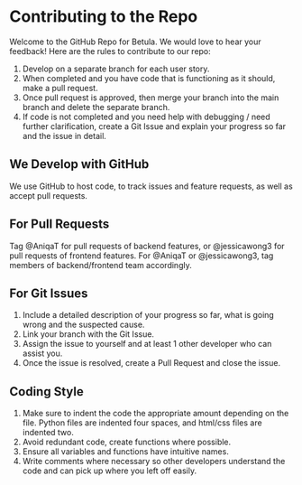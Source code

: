 # Contributing to the Repo

Welcome to the GitHub Repo for Betula. We would love to hear your feedback! 
Here are the rules to contribute to our repo: 

1. Develop on a separate branch for each user story.
2. When completed and you have code that is functioning as it should, make a pull request.
3. Once pull request is approved, then merge your branch into the main branch and delete the separate branch.
4. If code is not completed and you need help with debugging / need further clarification, create a Git Issue and explain your progress so far and the issue in detail.

## We Develop with GitHub

We use GitHub to host code, to track issues and feature requests, as well as accept pull requests.

## For Pull Requests 

Tag @AniqaT for pull requests of backend features, or @jessicawong3 for pull requests of frontend features. 
For @AniqaT or @jessicawong3, tag members of backend/frontend team accordingly.

## For Git Issues 

1. Include a detailed description of your progress so far, what is going wrong and the suspected cause. 
2. Link your branch with the Git Issue. 
3. Assign the issue to yourself and at least 1 other developer who can assist you.
4. Once the issue is resolved, create a Pull Request and close the issue.

## Coding Style 

1. Make sure to indent the code the appropriate amount depending on the file. Python files are indented four spaces, and html/css files are indented two.
2. Avoid redundant code, create functions where possible.
3. Ensure all variables and functions have intuitive names.
4. Write comments where necessary so other developers understand the code and can pick up where you left off easily.
